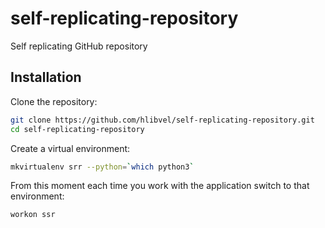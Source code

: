 self-replicating-repository
===========================

Self replicating GitHub repository

Installation
------------

Clone the repository:

```bash
git clone https://github.com/hlibvel/self-replicating-repository.git
cd self-replicating-repository
```

Create a virtual environment:

```bash
mkvirtualenv srr --python=`which python3`
```

From this moment each time you work with the application switch to that environment:

```bash
workon ssr
```
